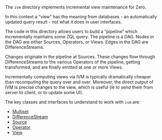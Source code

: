 The `ivm` directory implements incremental view maintenance for Zero.

In this context a “view” has the meaning from databases - an automatically
updated query result - not what it does in user interfaces.

The code in this directory allows users to build a “pipeline” which
incrementally maintains some ZQL query. The pipeline is a DAG. Nodes in the DAG
are either Sources, Operators, or Views. Edges in the DAG are DifferenceStreams.

Changes originate in the pipeline at Sources. These changes flow through
DifferenceStreams to the various Operators of the pipeline, getting transformed,
and are finally emitted at one or more Views.

Incrementally computing views via IVM is typically dramatically cheaper than
recomputing the query over and over. Moreover, the direct output of IVM is
precise changes to the view, which is useful (ie to send them from server to
client, or to update some UI).

The key classes and interfaces to understand to work with `ivm` are:

- [Multiset](./multiset.ts)
- [DifferenceStream](./graph/difference-stream.ts)
- [Source](./source/source.ts)
- [Operator](./graph/operators/operator.ts)
- [View](./view/view.ts)
